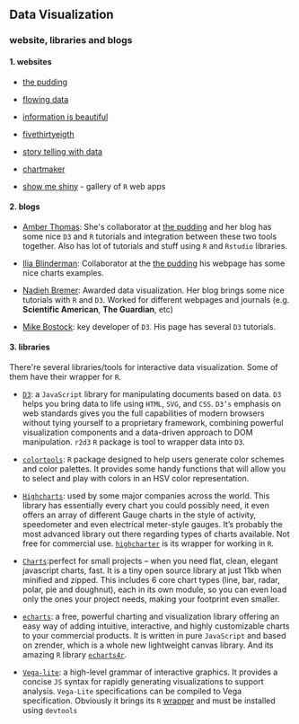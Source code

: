 ## Data Visualization
### website, libraries and blogs
#### 1. websites

- [the pudding](https://pudding.cool/)

- [flowing data](https://flowingdata.com/)
- [information is beautiful](https://informationisbeautiful.net/)

- [fivethirtyeigth](https://fivethirtyeight.com/)

- [story telling with data](http://www.storytellingwithdata.com/)

- [chartmaker](http://chartmaker.visualisingdata.com/)

- [show me shiny](https://www.showmeshiny.com/) - gallery of `R` web apps


#### 2. blogs

- [Amber Thomas](http://amber.rbind.io/):
    She's collaborator at [the pudding](https://pudding.cool/) and her blog has some nice `D3` and `R` tutorials and integration between these two tools together. Also has lot of tutorials and stuff using `R` and `Rstudio` libraries.

- [Ilia Blinderman](http://iliablinderman.com/):
    Collaborator at the [the pudding](https://pudding.cool/) his webpage has some nice charts examples.

- [Nadieh Bremer](https://www.visualcinnamon.com/2016/05/real-life-motion-effects-d3-visualization.html): Awarded data visualization. Her blog brings some nice tutorials with `R` and `D3`. Worked for different webpages and journals (e.g. **Scientific American**, **The Guardian**, etc)

- [Mike Bostock](https://bost.ocks.org/mike/): key developer of `D3`. His page has several `D3` tutorials.

#### 3. libraries

There're several libraries/tools for interactive data visualization. Some of them have their wrapper for `R`.

  - [`D3`](https://d3js.org/): a `JavaScript` library for manipulating documents based on data. `D3` helps you bring data to life using `HTML`, `SVG`, and `CSS`. `D3’s` emphasis on web standards gives you the full capabilities of modern browsers without tying yourself to a proprietary framework, combining powerful visualization components and a data-driven approach to DOM manipulation. `r2d3` `R` package is tool to wrapper data into `D3`.

  - [`colortools`](https://github.com/gastonstat/colortools): `R` package designed to help users generate color schemes and color palettes. It provides some handy functions that will allow you to select and play with colors in an HSV color representation.

  - [`Highcharts`](https://www.highcharts.com/): used by some major companies across the world. This library has essentially every chart you could possibly need, it even offers an array of different Gauge charts in the style of activity, speedometer and even electrical meter-style gauges. It’s probably the most advanced library out there regarding types of charts available. Not free for commercial use. [`highcharter`](http://jkunst.com/highcharter/) is its wrapper for working in `R`.

  - [`Charts`](http://www.chartjs.org/):perfect for small projects – when you need flat, clean, elegant javascript charts, fast. It is a tiny open source library at just 11kb when minified and zipped. This includes 6 core chart types (line, bar, radar, polar, pie and doughnut), each in its own module, so you can even load only the ones your project needs, making your footprint even smaller.

  - [`echarts`](https://ecomfe.github.io/echarts-examples/public/index.html): a free, powerful charting and visualization library offering an easy way of adding intuitive, interactive, and highly customizable charts to your commercial products. It is written in pure `JavaScript` and based on zrender, which is a whole new lightweight canvas library. And its amazing `R` library [`echarts4r`](https://echarts4r.john-coene.com/index.html).

  - [`Vega-lite`](https://vega.github.io/vega-lite/): a high-level grammar of interactive graphics. It provides a concise `JS` syntax for rapidly generating visualizations to support analysis. `Vega-Lite` specifications can be compiled to Vega specification. Obviously it brings its `R` [wrapper](https://github.com/hrbrmstr/vegalite) and must be installed using `devtools`

